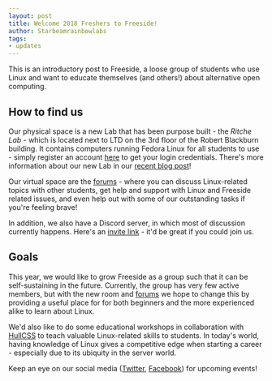 ```yaml
---
layout: post
title: Welcome 2018 Freshers to Freeside!
author: Starbeamrainbowlabs
tags:
- updates
---
```


This is an introductory post to Freeside, a loose group of students who use Linux and want to educate themselves (and others!) about alternative open computing.

## How to find us
Our physical space is a new Lab that has been purpose built - the _Ritche Lab_ - which is located next to LTD on the 3rd floor of the Robert Blackburn building. It contains computers running Fedora Linux for all students to use - simply register an account [here](https://profiles.freeside.co.uk/join) to get your login credentials. There's more information about our new Lab in our [recent blog post](https://freeside.co.uk/2018/04/15/freeside-is-now-open)!

Our virtual space are the [forums](https://forums.freeside.co.uk/) - where you can discuss Linux-related topics with other students, get help and support with Linux and Freeside related issues, and even help out with some of our outstanding tasks if you're feeling brave!

In addition, we also have a Discord server, in which most of discussion currently happens. Here's an [invite link](http://discord.freeside.co.uk/) - it'd be great if you could join us.


## Goals
This year, we would like to grow Freeside as a group such that it can be self-sustaining in the future. Currently, the group has very few active members, but with the new room and [forums](https://forums.freeside.co.uk/) we hope to change this by providing a useful place for for both beginners and the more experienced alike to learn about Linux.

We'd also like to do some educational workshops in collaboration with [HullCSS](http://hullcss.org/) to teach valuable Linux-related skills to students. In today's world, having knowledge of Linux gives a competitive edge when starting a career - especially due to its ubiquity in the server world.

Keep an eye on our social media ([Twitter](https://twitter.com/freesidehull), [Facebook](https://www.facebook.com/freesideHull/)) for upcoming events!
